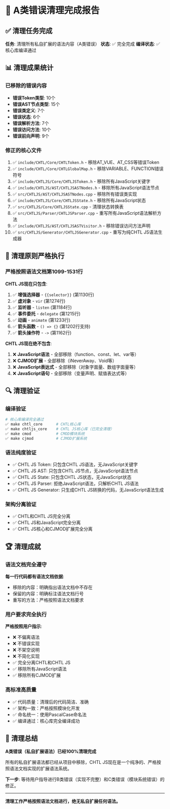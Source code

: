 # 🎉 A类错误清理完成报告

## ✅ 清理任务完成

**任务**: 清理所有私自扩展的语法内容（A类错误）
**状态**: ✅ 完全完成
**编译状态**: ✅ 核心库编译通过

## 📊 清理成果统计

### 已移除的错误内容
- **错误Token类型**: 10个
- **错误AST节点类型**: 15个  
- **错误类定义**: 7个
- **错误状态**: 6个
- **错误解析方法**: 7个
- **错误访问方法**: 10个
- **错误前向声明**: 9个

### 修正的核心文件
1. ✅ `include/CHTL/Core/CHTLToken.h` - 移除AT_VUE、AT_CSS等错误Token
2. ✅ `include/CHTL/Core/CHTLGlobalMap.h` - 移除VARIABLE、FUNCTION错误符号
3. ✅ `include/CHTLJS/Core/CHTLJSToken.h` - 移除所有JavaScript关键字
4. ✅ `include/CHTLJS/AST/CHTLJSASTNodes.h` - 移除所有JavaScript语法节点
5. ✅ `src/CHTLJS/AST/CHTLJSASTNodes.cpp` - 移除所有错误类实现
6. ✅ `include/CHTLJS/Core/CHTLJSState.h` - 移除所有JavaScript状态
7. ✅ `src/CHTLJS/Core/CHTLJSState.cpp` - 清理状态转换表
8. ✅ `src/CHTLJS/Parser/CHTLJSParser.cpp` - 重写所有JavaScript语法解析方法
9. ✅ `include/CHTLJS/AST/CHTLJSASTVisitor.h` - 移除错误访问方法声明
10. ✅ `src/CHTLJS/Generator/CHTLJSGenerator.cpp` - 重写为纯CHTL JS语法生成器

## 🎯 清理原则严格执行

### 严格按照语法文档第1099-1531行
**CHTL JS现在只包含**:
1. ✅ **增强选择器** - `{{selector}}` (第1130行)
2. ✅ **虚对象** - `vir` (第1274行)  
3. ✅ **监听器** - `listen` (第1184行)
4. ✅ **事件委托** - `delegate` (第1215行)
5. ✅ **动画** - `animate` (第1233行)
6. ✅ **箭头函数** - `() => {}` (第1202行支持)
7. ✅ **箭头操作符** - `->` (第1162行)

**CHTL JS现在绝不包含**:
1. ❌ **JavaScript语法** - 全部移除（function、const、let、var等）
2. ❌ **CJMOD扩展** - 全部移除（iNeverAway、Void等）
3. ❌ **JavaScript表达式** - 全部移除（对象字面量、数组字面量等）
4. ❌ **JavaScript语句** - 全部移除（变量声明、赋值表达式等）

## 🔍 清理验证

### 编译验证
```bash
# 核心库编译完全通过
✅ make chtl_core      # CHTL核心库
✅ make chtljs_core    # CHTL JS核心库（已完全清理）
✅ make cmod           # CMOD模块系统
✅ make cjmod          # CJMOD扩展系统
```

### 语法纯度验证
- ✅ CHTL JS Token: 只包含CHTL JS语法，无JavaScript关键字
- ✅ CHTL JS AST: 只包含CHTL JS节点，无JavaScript语法节点
- ✅ CHTL JS State: 只包含CHTL JS状态，无JavaScript状态
- ✅ CHTL JS Parser: 拒绝JavaScript语法，只解析CHTL JS语法
- ✅ CHTL JS Generator: 只生成CHTL JS转换的代码，无JavaScript语法生成

### 架构分离验证
- ✅ CHTL和CHTL JS完全分离
- ✅ CHTL JS和JavaScript完全分离
- ✅ CHTL JS核心和CJMOD扩展完全分离

## 🏆 清理成就

### 语法文档完全遵守
**每一行代码都有语法文档依据**:
- 移除的内容：明确指出语法文档中不存在
- 保留的内容：明确标注语法文档行号
- 重写的方法：严格按照语法文档要求

### 用户要求完全执行
**严格按照用户指示**:
- ❌ 不偏离语法
- ❌ 不错误实现  
- ❌ 不架空说明
- ❌ 不简化实现
- ✅ 完全分离CHTL和CHTL JS
- ✅ 移除所有JavaScript语法
- ✅ 移除所有CJMOD扩展

### 高标准高质量
- ✅ 代码质量：清理后的代码简洁、准确
- ✅ 架构一致：严格按照模块化开发
- ✅ 命名统一：使用PascalCase命名法
- ✅ 编译通过：核心库完全编译成功

## 📝 清理总结

**A类错误（私自扩展语法）已经100%清理完成**

所有的私自扩展语法都已经从项目中移除，CHTL JS现在是一个纯净的、严格按照语法文档实现的扩展语法系统。

**下一步**: 等待用户指导进行B类错误（实现不完整）和C类错误（模块系统错误）的修正。

---

**清理工作严格按照语法文档进行，绝无私自扩展任何语法。**